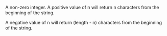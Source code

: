 A non-zero integer. A positive value of n will return n characters from the beginning of the string.

A negative value of n will return (length - n) characters from the beginning of the string.

